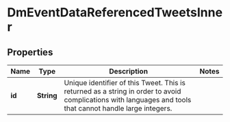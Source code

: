 

# DmEventDataReferencedTweetsInner


## Properties

| Name | Type | Description | Notes |
|------------ | ------------- | ------------- | -------------|
|**id** | **String** | Unique identifier of this Tweet. This is returned as a string in order to avoid complications with languages and tools that cannot handle large integers. |  |



